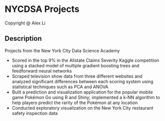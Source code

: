 # NYCDSA Projects
 Copyright @ Alex Li

## Description
Projects from the New York City Data Science Academy

- Scored in the top 9% in the Allstate Claims Severity Kaggle competition using a stacked model of multiple gradient boosting trees and feedforward neural networks
- Scraped television show data from three different websites and analyzed significant differences between each scoring system using statistical techniques such as PCA and ANOVA
- Built a prediction and visualization application for the popular mobile game Pokémon Go using R and Shiny; implemented a k-NN algorithm to help players predict the rarity of the Pokémon at any location
- Conducted exploratory visualization on the New York City restaurant safety inspection data